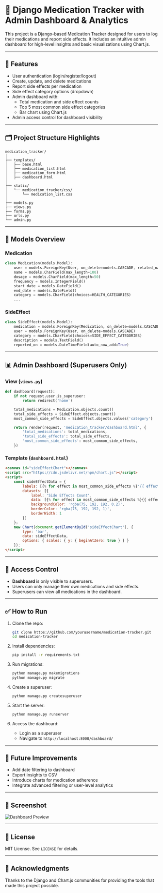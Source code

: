 
# 💊 Django Medication Tracker with Admin Dashboard & Analytics

This project is a Django-based Medication Tracker designed for users to log their medications and report side effects. It includes an intuitive admin dashboard for high-level insights and basic visualizations using Chart.js.

---

## 🚀 Features

- User authentication (login/register/logout)
- Create, update, and delete medications
- Report side effects per medication
- Side effect category options (dropdown)
- Admin dashboard with:
  - Total medication and side effect counts
  - Top 5 most common side effect categories
  - Bar chart using Chart.js
- Admin access control for dashboard visibility

---

## 🗂️ Project Structure Highlights

```
medication_tracker/
│
├── templates/
│   ├── base.html
│   ├── medication_list.html
│   ├── medication_form.html
│   ├── dashboard.html
│
├── static/
│   └── medication_tracker/css/
│       └── medication_list.css
│
├── models.py
├── views.py
├── forms.py
├── urls.py
└── admin.py
```

---

## 🧠 Models Overview

### Medication
```python
class Medication(models.Model):
    user = models.ForeignKey(User, on_delete=models.CASCADE, related_name='medications')
    name = models.CharField(max_length=100)
    dosage = models.CharField(max_length=50)
    frequency = models.IntegerField()
    start_date = models.DateField()
    end_date = models.DateField()
    category = models.CharField(choices=HEALTH_CATEGORIES)
    ...
```

### SideEffect
```python
class SideEffect(models.Model):
    medication = models.ForeignKey(Medication, on_delete=models.CASCADE, related_name='side_effects')
    user = models.ForeignKey(User, on_delete=models.CASCADE)
    category = models.CharField(choices=SIDE_EFFECT_CATEGORIES)
    description = models.TextField()
    reported_on = models.DateTimeField(auto_now_add=True)
```

---

## 📊 Admin Dashboard (Superusers Only)

### View (`views.py`)
```python
def dashboard(request):
    if not request.user.is_superuser:
        return redirect('home')

    total_medications = Medication.objects.count()
    total_side_effects = SideEffect.objects.count()
    most_common_side_effects = SideEffect.objects.values('category')         .annotate(count=models.Count('category'))         .order_by('-count')[:5]

    return render(request, 'medication_tracker/dashboard.html', {
        'total_medications': total_medications,
        'total_side_effects': total_side_effects,
        'most_common_side_effects': most_common_side_effects,
    })
```

### Template (`dashboard.html`)
```html
<canvas id="sideEffectChart"></canvas>
<script src="https://cdn.jsdelivr.net/npm/chart.js"></script>
<script>
    const sideEffectData = {
        labels: [{% for effect in most_common_side_effects %}'{{ effect.category }}'{% if not forloop.last %},{% endif %}{% endfor %}],
        datasets: [{
            label: 'Side Effects Count',
            data: [{% for effect in most_common_side_effects %}{{ effect.count }}{% if not forloop.last %},{% endif %}{% endfor %}],
            backgroundColor: 'rgba(75, 192, 192, 0.2)',
            borderColor: 'rgba(75, 192, 192, 1)',
            borderWidth: 1
        }]
    };
    new Chart(document.getElementById('sideEffectChart'), {
        type: 'bar',
        data: sideEffectData,
        options: { scales: { y: { beginAtZero: true } } }
    });
</script>
```

---

## 🔐 Access Control

- **Dashboard** is only visible to superusers.
- Users can only manage their own medications and side effects.
- Superusers can view all medications in the dashboard.

---

## ✅ How to Run

1. Clone the repo:
   ```bash
   git clone https://github.com/yourusername/medication-tracker.git
   cd medication-tracker
   ```

2. Install dependencies:
   ```bash
   pip install -r requirements.txt
   ```

3. Run migrations:
   ```bash
   python manage.py makemigrations
   python manage.py migrate
   ```

4. Create a superuser:
   ```bash
   python manage.py createsuperuser
   ```

5. Start the server:
   ```bash
   python manage.py runserver
   ```

6. Access the dashboard:
   - Login as a superuser
   - Navigate to `http://localhost:8000/dashboard/`

---

## 🧩 Future Improvements

- Add date filtering to dashboard
- Export insights to CSV
- Introduce charts for medication adherence
- Integrate advanced filtering or user-level analytics

---

## 📸 Screenshot

![Dashboard Preview](your-screenshot-path.png)

---

## 📝 License

MIT License. See `LICENSE` for details.

---

## 🙌 Acknowledgments

Thanks to the Django and Chart.js communities for providing the tools that made this project possible.
